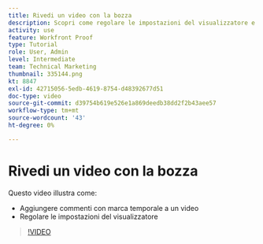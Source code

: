 ```yaml
---
title: Rivedi un video con la bozza
description: Scopri come regolare le impostazioni del visualizzatore e aggiungere commenti con marca temporale a un video utilizzando gli strumenti di correzione in [!DNL  Workfront].
activity: use
feature: Workfront Proof
type: Tutorial
role: User, Admin
level: Intermediate
team: Technical Marketing
thumbnail: 335144.png
kt: 8847
exl-id: 42715056-5edb-4619-8754-d48392677d51
doc-type: video
source-git-commit: d39754b619e526e1a869deedb38dd2f2b43aee57
workflow-type: tm+mt
source-wordcount: '43'
ht-degree: 0%

---
```


# Rivedi un video con la bozza

Questo video illustra come:

* Aggiungere commenti con marca temporale a un video
* Regolare le impostazioni del visualizzatore

>[!VIDEO](https://video.tv.adobe.com/v/335144/?quality=12)

<!--
## Learn more
* Review a video proof
-->

